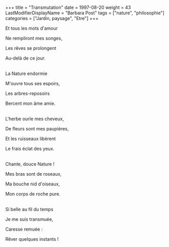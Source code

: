 +++
title = "Transmutation"
date = 1997-08-20
weight = 43
LastModifierDisplayName = "Barbara Post"
tags = ["nature", "philosophie"]
categories = ["Jardin, paysage", "Etre"]
+++

Et tous les mots d'amour

Ne rempliront mes songes,

Les rêves se prolongent

Au-delà de ce jour.

 \
La Nature endormie

M'ouvre tous ses espoirs,

Les arbres-reposoirs

Bercent mon âme amie.

 \
L'herbe ourle mes cheveux,

De fleurs sont mes paupières,

Et les ruisseaux libèrent

Le frais éclat des yeux.

 \
Chante, douce Nature !

Mes bras sont de roseaux,

Ma bouche nid d'oiseaux,

Mon corps de roche pure.

 \
Si belle au fil du temps

Je me suis transmuée,

Caresse remuée :

Rêver quelques instants !
